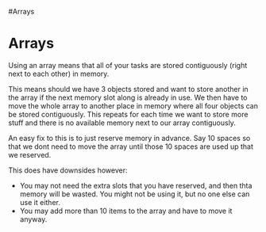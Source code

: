 #Arrays
# Arrays
Using an array means that all of your tasks are stored contiguously (right next to each other) in memory.

This means should we have 3 objects stored and want to store another in the array if the next memory slot along is already in use. We then have to move the whole array to another place in memory where all four objects can be stored contiguously.
This repeats for each time we want to store more stuff and there is no available memory next to our array contiguously.

An easy fix to this is to just reserve memory in advance. Say 10 spaces so that we dont need to move the array until those 10 spaces are used up that we reserved.

This does have downsides however:
* You may not need the extra slots that you have reserved, and then thta memory will be wasted. You might not be using it, but no one else can use it either.
* You may add more than 10 items to the array and have to move it anyway.
